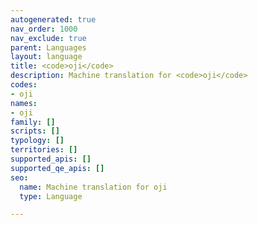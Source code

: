 ```yaml
---
autogenerated: true
nav_order: 1000
nav_exclude: true
parent: Languages
layout: language
title: <code>oji</code>
description: Machine translation for <code>oji</code>
codes:
- oji
names:
- oji
family: []
scripts: []
typology: []
territories: []
supported_apis: []
supported_qe_apis: []
seo:
  name: Machine translation for oji
  type: Language

---
```


